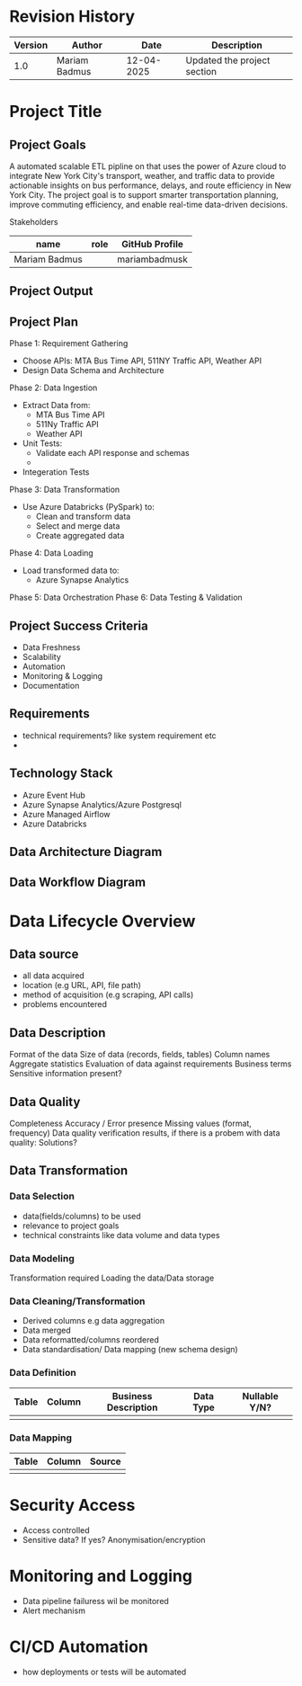 # Revision History

| Version |       Author       |     Date     |            Description                |
| ------- | ------------------ | ------------ | ------------------------------------- |
|   1.0   |   Mariam Badmus    |  12-04-2025  |     Updated the project section       |

# Project Title

## Project Goals
A automated scalable ETL pipline on that uses the power of Azure cloud to integrate New York City's transport, weather, and traffic data to provide actionable insights on bus performance, delays, and route efficiency in New York City. The project goal is to support smarter transportation planning, improve commuting efficiency, and enable real-time data-driven decisions. 


  Stakeholders 
  
  |       name        |       role       |     GitHub Profile    |      
  | ----------------- | ---------------- | ------------------    | 
  |   Mariam Badmus   |                  |    mariambadmusk      |  
  
## Project Output
## Project Plan
  Phase 1: Requirement Gathering
  * Choose APIs: MTA Bus Time API, 511NY Traffic API, Weather API
  * Design Data Schema and Architecture
    
  Phase 2: Data Ingestion
  * Extract Data from:
    * MTA Bus Time API
    * 511Ny Traffic API
    * Weather API
  * Unit Tests:
    * Validate each API response and schemas
    * 
  * Integeration Tests

 Phase 3: Data Transformation
* Use Azure Databricks (PySpark) to:
   * Clean and transform data
   * Select and merge data
   * Create aggregated data

 Phase 4: Data Loading
 * Load transformed data to:
   * Azure Synapse Analytics
  
 Phase 5: Data Orchestration
 Phase 6: Data Testing & Validation
  
## Project Success Criteria 
 - Data Freshness
 - Scalability
 - Automation
 - Monitoring & Logging
 - Documentation

## Requirements
  - technical requirements? like system requirement etc
  - 
## Technology Stack
  - Azure Event Hub
  - Azure Synapse Analytics/Azure Postgresql
  - Azure Managed Airflow
  - Azure Databricks
    
## Data Architecture Diagram
## Data Workflow Diagram
    

# Data Lifecycle Overview
  ## Data source
  * all data acquired
  * location   (e.g URL, API, file path)
  * method of acquisition  (e.g scraping, API calls)
  * problems encountered
    
  ## Data Description 
  Format of the data
  Size of data (records, fields, tables)
  Column names
  Aggregate statistics
  Evaluation of data against requirements
  Business terms
  Sensitive information present?   
  
  ## Data Quality
  Completeness
  Accuracy / Error presence
  Missing values (format, frequency)
  Data quality verification results, if there is a probem with data quality: Solutions?
      
  ## Data Transformation
  ### Data Selection
  * data(fields/columns) to be used
  * relevance to project goals
  * technical constraints like data volume and data types


  ### Data Modeling
  Transformation required
  Loading the data/Data storage

  ### Data Cleaning/Transformation
  * Derived columns e.g data aggregation
  * Data merged
  * Data reformatted/columns reordered
  * Data standardisation/ Data mapping (new schema design)
    
  ### Data Definition
  | Table   |      Column      | Business Description |     Data Type     |   Nullable Y/N?  |
  | ------- | ---------------- | -------------------- | ----------------  | ---------------- |
  |         |                  |                      |                   |                  |

  ### Data Mapping
  | Table   |       Column       |     Source   |          
  | ------- | ------------------ | ------------ | 
  |         |                    |              |

# Security Access
* Access controlled
* Sensitive data? If yes? Anonymisation/encryption
  
# Monitoring and Logging
* Data pipeline failuress wil be monitored
* Alert mechanism
  
  
# CI/CD Automation
* how deployments or tests will be automated
      

